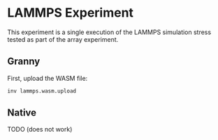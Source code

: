 # LAMMPS Experiment

This experiment is a single execution of the LAMMPS simulation stress tested
as part of the array experiment.

## Granny

First, upload the WASM file:

```bash
inv lammps.wasm.upload
```

## Native

TODO (does not work)
